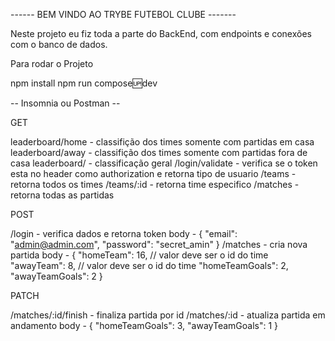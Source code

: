 ------ BEM VINDO AO TRYBE FUTEBOL CLUBE -------

Neste projeto eu fiz toda a parte do BackEnd, 
com endpoints e conexões com o banco de dados.

Para rodar o Projeto

npm install
npm run compose:up:dev

-- Insomnia ou Postman --

GET

leaderboard/home - classifição dos times somente com partidas em casa
leaderboard/away - classifição dos times somente com partidas fora de casa
leaderboard/ - classificação geral
/login/validate - verifica se o token esta no header como authorization e retorna tipo de usuario
/teams - retorna todos os times
/teams/:id - retorna time especifico
/matches - retorna todas as partidas


POST

/login - verifica dados e retorna token
    body - {
  "email": "admin@admin.com",
  "password": "secret_amin"
}
/matches - cria nova partida
    body - {
  "homeTeam": 16, // valor deve ser o id do time
  "awayTeam": 8, // valor deve ser o id do time
  "homeTeamGoals": 2,
  "awayTeamGoals": 2
}


PATCH 

/matches/:id/finish - finaliza partida por id
/matches/:id - atualiza partida em andamento
    body - {
  "homeTeamGoals": 3,
  "awayTeamGoals": 1
}